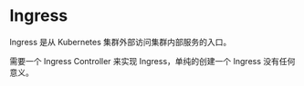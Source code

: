 # Ingress
Ingress 是从 Kubernetes 集群外部访问集群内部服务的入口。

需要一个 Ingress Controller 来实现 Ingress，单纯的创建一个 Ingress 没有任何意义。
